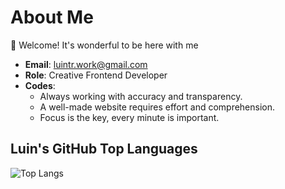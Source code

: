 # About Me

👋 Welcome! It's wonderful to be here with me

- **Email**:  luintr.work@gmail.com
- **Role**:  Creative Frontend Developer
- **Codes**: 
	- Always working with accuracy and transparency.
  - A well-made website requires effort and comprehension.
  - Focus is the key, every minute is important.

## Luin's GitHub Top Languages

![Top Langs](https://github-readme-stats.vercel.app/api/top-langs/?username=luintr&hide_progress=true&layout=donut-vertical)
